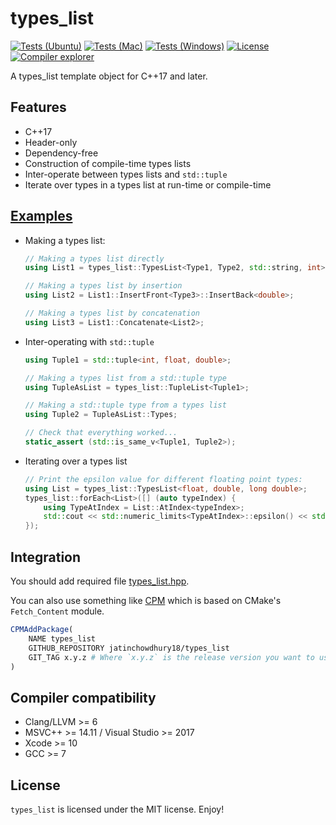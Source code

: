 # types_list

[![Tests (Ubuntu)](https://github.com/jatinchowdhury18/types_list/workflows/ubuntu/badge.svg)](https://github.com/jatinchowdhury18/types_list/actions/workflows/ubuntu.yml)
[![Tests (Mac)](https://github.com/jatinchowdhury18/types_list/workflows/macos/badge.svg)](https://github.com/jatinchowdhury18/types_list/actions/workflows/macos.yml)
[![Tests (Windows)](https://github.com/jatinchowdhury18/types_list/workflows/windows/badge.svg)](https://github.com/jatinchowdhury18/types_list/actions/workflows/windows.yml)
[![License](https://img.shields.io/github/license/Neargye/nameof.svg)](LICENSE)
[![Compiler explorer](https://img.shields.io/badge/compiler_explorer-online-blue.svg)](https://godbolt.org/z/dsz9GzzP6)

A types_list template object for C++17 and later.

## Features

* C++17
* Header-only
* Dependency-free
* Construction of compile-time types lists
* Inter-operate between types lists and `std::tuple`
* Iterate over types in a types list at run-time or compile-time

## [Examples](example/example.cpp)

- Making a types list:
  ```cpp
  // Making a types list directly
  using List1 = types_list::TypesList<Type1, Type2, std::string, int>;

  // Making a types list by insertion
  using List2 = List1::InsertFront<Type3>::InsertBack<double>;

  // Making a types list by concatenation
  using List3 = List1::Concatenate<List2>;
  ```

- Inter-operating with `std::tuple`
  ```cpp
  using Tuple1 = std::tuple<int, float, double>;

  // Making a types list from a std::tuple type
  using TupleAsList = types_list::TupleList<Tuple1>;

  // Making a std::tuple type from a types list
  using Tuple2 = TupleAsList::Types;

  // Check that everything worked...
  static_assert (std::is_same_v<Tuple1, Tuple2>);
  ```

- Iterating over a types list
  ```cpp
  // Print the epsilon value for different floating point types:
  using List = types_list::TypesList<float, double, long double>;
  types_list::forEach<List>([] (auto typeIndex) {
      using TypeAtIndex = List::AtIndex<typeIndex>;
      std::cout << std::numeric_limits<TypeAtIndex>::epsilon() << std::endl;
  });
  ```

## Integration

You should add required file [types_list.hpp](include/types_list/types_list.hpp).

You can also use something like [CPM](https://github.com/TheLartians/CPM) which is based on CMake's `Fetch_Content` module.

```cmake
CPMAddPackage(
    NAME types_list
    GITHUB_REPOSITORY jatinchowdhury18/types_list
    GIT_TAG x.y.z # Where `x.y.z` is the release version you want to use.
)
```

## Compiler compatibility

* Clang/LLVM >= 6
* MSVC++ >= 14.11 / Visual Studio >= 2017
* Xcode >= 10
* GCC >= 7

## License

`types_list` is licensed under the MIT license. Enjoy!
